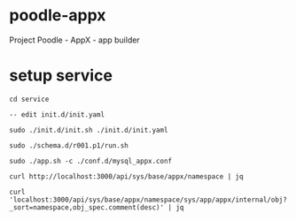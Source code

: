 # poodle-appx
Project Poodle - AppX - app builder

# setup service

    cd service
    
    -- edit init.d/init.yaml

    sudo ./init.d/init.sh ./init.d/init.yaml

    sudo ./schema.d/r001.p1/run.sh

    sudo ./app.sh -c ./conf.d/mysql_appx.conf

    curl http://localhost:3000/api/sys/base/appx/namespace | jq

    curl 'localhost:3000/api/sys/base/appx/namespace/sys/app/appx/internal/obj?_sort=namespace,obj_spec.comment(desc)' | jq
